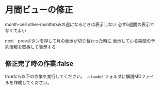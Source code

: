 # 月間ビューの修正

month-cell other-monthのみの週になるときは表示しない
必ず6週間の表示でなくてよい

next　prevボタンを押して月の表示が切り替わった時に
表示している期間の予約情報を取得して表示する




## 修正完了時の作業:false
trueなら以下の作業を実行してください。
`.claude/` フォルダに解説MDファイルを作成してください。


